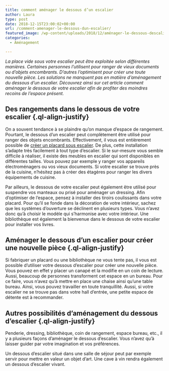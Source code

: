 ```yaml
---
title: comment aménager le dessous d’un escalier
author: Laura
type: post
date: 2018-12-15T23:00:02+00:00
url: /comment-amenager-le-dessous-dun-escalier/
featured_image: /wp-content/uploads/2018/12/aménager-le-dessous-descalier.jpg
categories:
  - Aménagement

---
```

<p class="ql-align-justify">
  <em>La place vide sous votre escalier peut être exploitée selon différentes manières. Certaines personnes l’utilisent pour ranger de vieux documents ou d’objets encombrants. D’autres l’optimisent pour créer une toute nouvelle pièce. Les solutions ne manquent pas en matière d’aménagement du dessous d’un escalier. Découvrez ainsi sur cet article comment aménager le dessous de votre escalier afin de profiter des moindres recoins de l’espace présent.</em>
</p>

<p class="ql-align-justify">
</p>

## Des rangements dans le dessous de votre escalier {.ql-align-justify}

<p class="ql-align-justify">
</p>

<p class="ql-align-justify">
  On a souvent tendance à se plaindre qu’on manque d’espace de rangement. Pourtant, le dessous d’un escalier peut complètement être utilisé pour ranger des objets encombrants. Effectivement, il vous est entièrement possible de <a href="http://blogueurlifestyle.com/realiser-un-placard-sous-escalier/" target="_blank">créer un placard sous escalier</a>. De plus, cette installation s’adapte très facilement à tout type d’escalier. Si le sur-mesure vous semble difficile à réaliser, il existe des meubles en escalier qui sont disponibles en différentes tailles. Vous pouvez par exemple y ranger vos appareils électroménagers ou vos vieux documents. Si votre escalier se trouve près de la cuisine, n’hésitez pas à créer des étagères pour ranger les divers équipements de cuisine.
</p>

<p class="ql-align-justify">
</p>

<p class="ql-align-justify">
  Par ailleurs, le dessous de votre escalier peut également être utilisé pour suspendre vos manteaux ou prisé pour aménager un dressing. Afin d’optimiser de l’espace, pensez à installer des tiroirs coulissants dans votre placard. Pour qu’il se fonde dans la décoration de votre intérieur, sachez que les systèmes d’ouverture se déclinent en plusieurs types. Vous n’avez donc qu’à choisir le modèle qui s’harmonise avec votre intérieur. Une bibliothèque est également la bienvenue dans le dessous de votre escalier pour installer vos livres.
</p>

<p class="ql-align-justify">
</p>

## Aménager le dessous d’un escalier pour créer une nouvelle pièce {.ql-align-justify}

<p class="ql-align-justify">
</p>

<p class="ql-align-justify">
  Si fabriquer un placard ou une bibliothèque ne vous tente pas, il vous est possible d’utiliser votre dessous d’escalier pour créer une nouvelle pièce. Vous pouvez en effet y placer un canapé et la modifie en un coin de lecture. Aussi, beaucoup de personnes transforment cet espace en un bureau. Pour ce faire, vous n’avez qu’à mettre en place une chaise ainsi qu’une table bureau. Ainsi, vous pouvez travailler en toute tranquillité. Aussi, si votre escalier ne se trouve pas dans votre hall d’entrée, une petite espace de détente est à recommander.
</p>

<p class="ql-align-justify">
</p>

## Autres possibilités d’aménagement du dessous d’escalier {.ql-align-justify}

<p class="ql-align-justify">
</p>

<p class="ql-align-justify">
  Penderie, dressing, bibliothèque, coin de rangement, espace bureau, etc., il y a plusieurs façons d’aménager le dessous d’escalier. Vous n’avez qu’à laisser guider par votre imagination et vos préférences.
</p>

<p class="ql-align-justify">
</p>

<p class="ql-align-justify">
  Un dessous d’escalier situé dans une salle de séjour peut par exemple servir pour mettre en valeur un objet d’art. Une cave à vin rendra également un dessous d’escalier vivant.
</p>